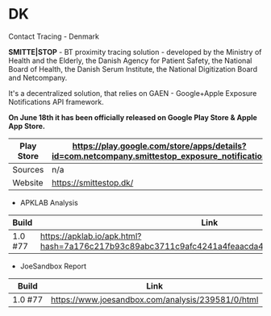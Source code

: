 # DK
Contact Tracing - Denmark

**SMITTE|STOP** - BT proximity tracing solution - developed by the Ministry of Health and the Elderly, the Danish Agency for Patient Safety, the National Board of Health, the Danish Serum Institute, the National Digitization Board and Netcompany. 

It's a decentralized solution, that relies on GAEN - Google+Apple Exposure Notifications API framework.

**On June 18th it has been officially released on Google Play Store & Apple App Store.**

Play Store | https://play.google.com/store/apps/details?id=com.netcompany.smittestop_exposure_notification
-----------|----------------------------------------------------------------------------------------------
Sources | n/a
Website | https://smittestop.dk/

- APKLAB Analysis

Build | Link
------|-----
1.0 #77 | https://apklab.io/apk.html?hash=7a176c217b93c89abc3711c9afc4241a4feaacda4290b7f4728bee0bd210db77

- JoeSandbox Report

Build | Link
------|-----
1.0 #77 | https://www.joesandbox.com/analysis/239581/0/html
